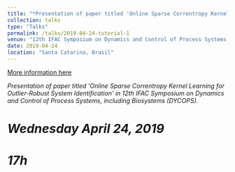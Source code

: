 ```yaml
---
title: "*Presentation of paper titled 'Online Sparse Correntropy Kernel Learning for Outlier-Robust System Identification'*"
collection: talks
type: "Talks"
permalink: /talks/2019-04-24-tutorial-1
venue: "12th IFAC Symposium on Dynamics and Control of Process Systems, including Biosystems"
date: 2019-04-24
location: "Santa Catarina, Brasil"
---
```


[More information here](http://dycopscab2019.sites.ufsc.br/)

*Presentation of paper titled 'Online Sparse Correntropy Kernel Learning for Outlier-Robust System Identification' in 12th IFAC Symposium on Dynamics and Control of Process Systems, including Biosystems (DYCOPS).*

# *Wednesday April 24, 2019*
# *17h*


